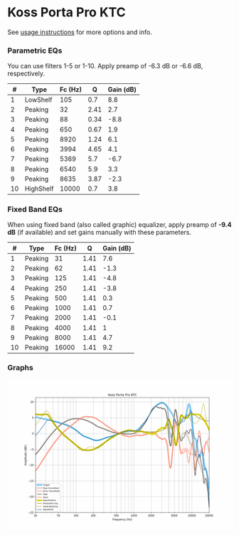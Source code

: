 # Koss Porta Pro KTC
See [usage instructions](https://github.com/jaakkopasanen/AutoEq#usage) for more options and info.

### Parametric EQs
You can use filters 1-5 or 1-10. Apply preamp of -6.3 dB or -6.6 dB, respectively.

|   # | Type      |   Fc (Hz) |    Q |   Gain (dB) |
|-----|-----------|-----------|------|-------------|
|   1 | LowShelf  |       105 | 0.7  |         8.8 |
|   2 | Peaking   |        32 | 2.41 |         2.7 |
|   3 | Peaking   |        88 | 0.34 |        -8.8 |
|   4 | Peaking   |       650 | 0.67 |         1.9 |
|   5 | Peaking   |      8920 | 1.24 |         6.1 |
|   6 | Peaking   |      3994 | 4.65 |         4.1 |
|   7 | Peaking   |      5369 | 5.7  |        -6.7 |
|   8 | Peaking   |      6540 | 5.9  |         3.3 |
|   9 | Peaking   |      8635 | 3.87 |        -2.3 |
|  10 | HighShelf |     10000 | 0.7  |         3.8 |

### Fixed Band EQs
When using fixed band (also called graphic) equalizer, apply preamp of **-9.4 dB** (if available) and set gains manually with these parameters.

|   # | Type    |   Fc (Hz) |    Q |   Gain (dB) |
|-----|---------|-----------|------|-------------|
|   1 | Peaking |        31 | 1.41 |         7.6 |
|   2 | Peaking |        62 | 1.41 |        -1.3 |
|   3 | Peaking |       125 | 1.41 |        -4.8 |
|   4 | Peaking |       250 | 1.41 |        -3.8 |
|   5 | Peaking |       500 | 1.41 |         0.3 |
|   6 | Peaking |      1000 | 1.41 |         0.7 |
|   7 | Peaking |      2000 | 1.41 |        -0.1 |
|   8 | Peaking |      4000 | 1.41 |         1   |
|   9 | Peaking |      8000 | 1.41 |         4.7 |
|  10 | Peaking |     16000 | 1.41 |         9.2 |

### Graphs
![](./Koss%20Porta%20Pro%20KTC.png)
